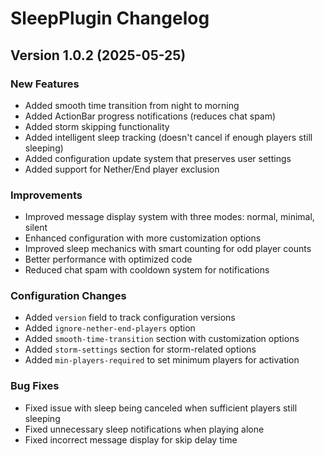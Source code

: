 # SleepPlugin Changelog

## Version 1.0.2 (2025-05-25)

### New Features
- Added smooth time transition from night to morning
- Added ActionBar progress notifications (reduces chat spam)
- Added storm skipping functionality
- Added intelligent sleep tracking (doesn't cancel if enough players still sleeping)
- Added configuration update system that preserves user settings
- Added support for Nether/End player exclusion

### Improvements
- Improved message display system with three modes: normal, minimal, silent
- Enhanced configuration with more customization options
- Improved sleep mechanics with smart counting for odd player counts
- Better performance with optimized code
- Reduced chat spam with cooldown system for notifications

### Configuration Changes
- Added `version` field to track configuration versions
- Added `ignore-nether-end-players` option
- Added `smooth-time-transition` section with customization options
- Added `storm-settings` section for storm-related options
- Added `min-players-required` to set minimum players for activation

### Bug Fixes
- Fixed issue with sleep being canceled when sufficient players still sleeping
- Fixed unnecessary sleep notifications when playing alone
- Fixed incorrect message display for skip delay time
